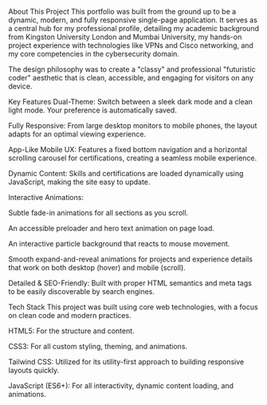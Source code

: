 About This Project
This portfolio was built from the ground up to be a dynamic, modern, and fully responsive single-page application. It serves as a central hub for my professional profile, detailing my academic background from Kingston University London and Mumbai University, my hands-on project experience with technologies like VPNs and Cisco networking, and my core competencies in the cybersecurity domain.

The design philosophy was to create a "classy" and professional "futuristic coder" aesthetic that is clean, accessible, and engaging for visitors on any device.

Key Features
Dual-Theme: Switch between a sleek dark mode and a clean light mode. Your preference is automatically saved.

Fully Responsive: From large desktop monitors to mobile phones, the layout adapts for an optimal viewing experience.

App-Like Mobile UX: Features a fixed bottom navigation and a horizontal scrolling carousel for certifications, creating a seamless mobile experience.

Dynamic Content: Skills and certifications are loaded dynamically using JavaScript, making the site easy to update.

Interactive Animations:

Subtle fade-in animations for all sections as you scroll.

An accessible preloader and hero text animation on page load.

An interactive particle background that reacts to mouse movement.

Smooth expand-and-reveal animations for projects and experience details that work on both desktop (hover) and mobile (scroll).

Detailed & SEO-Friendly: Built with proper HTML semantics and meta tags to be easily discoverable by search engines.

Tech Stack
This project was built using core web technologies, with a focus on clean code and modern practices.

HTML5: For the structure and content.

CSS3: For all custom styling, theming, and animations.

Tailwind CSS: Utilized for its utility-first approach to building responsive layouts quickly.

JavaScript (ES6+): For all interactivity, dynamic content loading, and animations.
